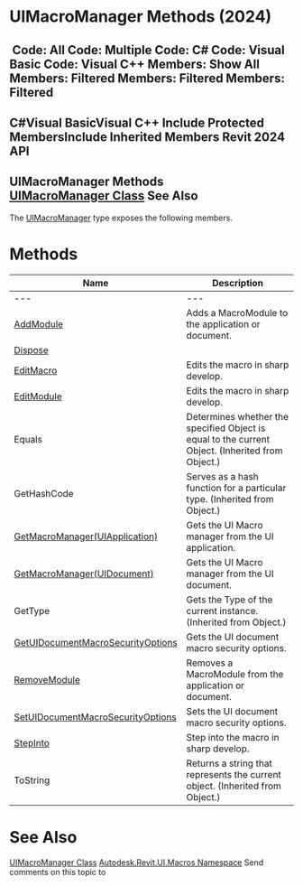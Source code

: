 # UIMacroManager Methods (2024)

﻿
 Code: All Code: Multiple Code: C# Code: Visual Basic Code: Visual C++  Members: Show All Members: Filtered Members: Filtered Members: Filtered   
---  
C#Visual BasicVisual C++
Include Protected MembersInclude Inherited Members
Revit 2024 API  
---  
UIMacroManager Methods  
[UIMacroManager Class](187bf41e-4d8a-ecaf-d5f6-2579f9290681.md "UIMacroManager Class") See Also  
---  
The [UIMacroManager](187bf41e-4d8a-ecaf-d5f6-2579f9290681.md "UIMacroManager Class") type exposes the following members.
# Methods
| Name | Description |
| --- | --- |
| --- | --- | --- |
| [AddModule](afa00228-ce55-565b-3c73-7541cd3e3df2.md "AddModule Method") | Adds a MacroModule to the application or document. |
| [Dispose](65db2761-d588-ee8f-220f-a5ec1e24a710.md "Dispose Method") |
| [EditMacro](59543c37-27b2-8359-ef1d-fa6d72c70c6f.md "EditMacro Method") | Edits the macro in sharp develop. |
| [EditModule](543fecac-0dc2-42bd-6cb1-143e160680e3.md "EditModule Method") | Edits the macro in sharp develop. |
| Equals | Determines whether the specified Object is equal to the current Object. (Inherited from Object.) |
| GetHashCode | Serves as a hash function for a particular type.  (Inherited from Object.) |
| [GetMacroManager(UIApplication)](5eb36b4d-b15c-c638-a16a-a4a5511456fc.md "GetMacroManager Method \(UIApplication\)") | Gets the UI Macro manager from the UI application. |
| [GetMacroManager(UIDocument)](7a55af31-3133-819a-96bd-5f3076efdd8c.md "GetMacroManager Method \(UIDocument\)") | Gets the UI Macro manager from the UI document. |
| GetType | Gets the Type of the current instance. (Inherited from Object.) |
| [GetUIDocumentMacroSecurityOptions](8744336d-2d1a-5199-dee1-9cca84027d62.md "GetUIDocumentMacroSecurityOptions Method") | Gets the UI document macro security options. |
| [RemoveModule](805e9c82-6deb-0d55-d357-5ac5ae6ef544.md "RemoveModule Method") | Removes a MacroModule from the application or document. |
| [SetUIDocumentMacroSecurityOptions](acc1b7a0-0110-76c0-1dbd-32cf93d74ea4.md "SetUIDocumentMacroSecurityOptions Method") | Sets the UI document macro security options. |
| [StepInto](0d363225-68f3-20e1-eb3f-30cfdbc575c3.md "StepInto Method") | Step into the macro in sharp develop. |
| ToString | Returns a string that represents the current object. (Inherited from Object.) |

# See Also
[UIMacroManager Class](187bf41e-4d8a-ecaf-d5f6-2579f9290681.md "UIMacroManager Class")
[Autodesk.Revit.UI.Macros Namespace](b95f100a-6cb5-12b3-9b2d-01bc661452db.md "Autodesk.Revit.UI.Macros Namespace")
Send comments on this topic to 